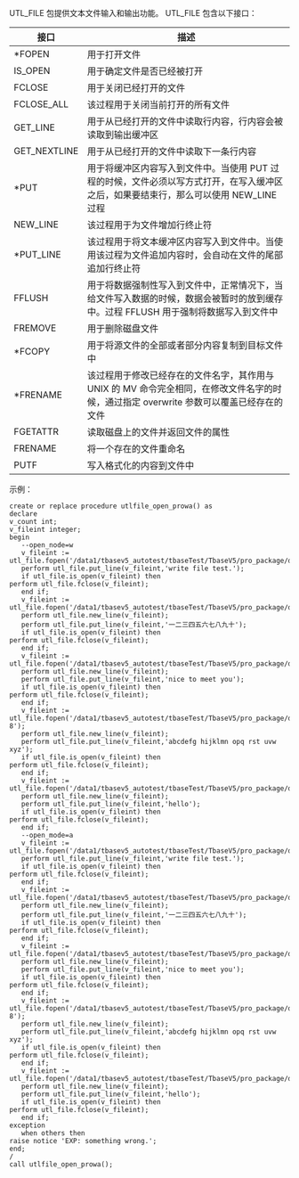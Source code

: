 UTL_FILE 包提供文本文件输入和输出功能。
UTL_FILE 包含以下接口：

| 接口         | 描述                                                         |
| ------------ | ------------------------------------------------------------ |
| \*FOPEN       | 用于打开文件                                                 |
| IS_OPEN      | 用于确定文件是否已经被打开                                   |
| FCLOSE       | 用于关闭已经打开的文件                                       |
| FCLOSE_ALL   | 该过程用于关闭当前打开的所有文件                             |
| GET_LINE     | 用于从已经打开的文件中读取行内容，行内容会被读取到输出缓冲区 |
| GET_NEXTLINE | 用于从已经打开的文件中读取下一条行内容                       |
| \*PUT         | 用于将缓冲区内容写入到文件中。当使用 PUT 过程的时候，文件必须以写方式打开，在写入缓冲区之后，如果要结束行，那么可以使用 NEW_LINE 过程 |
| NEW_LINE     | 该过程用于为文件增加行终止符                                 |
| \*PUT_LINE    | 该过程用于将文本缓冲区内容写入到文件中。当使用该过程为文件追加内容时，会自动在文件的尾部追加行终止符  |
| FFLUSH       | 用于将数据强制性写入到文件中，正常情况下，当给文件写入数据的时候，数据会被暂时的放到缓存中。过程 FFLUSH 用于强制将数据写入到文件中  |
| FREMOVE      | 用于删除磁盘文件                                             |
| \*FCOPY       | 用于将源文件的全部或者部分内容复制到目标文件中              |
| \*FRENAME     | 该过程用于修改已经存在的文件名字，其作用与 UNIX 的 MV 命令完全相同，在修改文件名字的时候，通过指定 overwrite 参数可以覆盖已经存在的文件 |
| FGETATTR     | 读取磁盘上的文件并返回文件的属性                             |
| FRENAME      | 将一个存在的文件重命名                                       |
| PUTF         | 写入格式化的内容到文件中                                     |

示例：
```
create or replace procedure utlfile_open_prowa() as
declare
v_count int;
v_fileint integer;
begin
   --open_node=w
   v_fileint := utl_file.fopen('/data1/tbasev5_autotest/tbaseTest/TbaseV5/pro_package/data/utl_file_dir','file_w.txt','w');
   perform utl_file.put_line(v_fileint,'write file test.');
   if utl_file.is_open(v_fileint) then
perform utl_file.fclose(v_fileint);
   end if;
   v_fileint := utl_file.fopen('/data1/tbasev5_autotest/tbaseTest/TbaseV5/pro_package/data/utl_file_dir','file_w.txt','w',50);
   perform utl_file.new_line(v_fileint);
   perform utl_file.put_line(v_fileint,'一二三四五六七八九十');
   if utl_file.is_open(v_fileint) then
perform utl_file.fclose(v_fileint);
   end if;
   v_fileint := utl_file.fopen('/data1/tbasev5_autotest/tbaseTest/TbaseV5/pro_package/data/utl_file_dir','file_w.txt','w',18,'SQL_ASCII');
   perform utl_file.new_line(v_fileint);
   perform utl_file.put_line(v_fileint,'nice to meet you');
   if utl_file.is_open(v_fileint) then
perform utl_file.fclose(v_fileint);
   end if;
   v_fileint := utl_file.fopen('/data1/tbasev5_autotest/tbaseTest/TbaseV5/pro_package/data/utl_file_dir','file_w.txt','w',31,'UTF-8');
   perform utl_file.new_line(v_fileint);
   perform utl_file.put_line(v_fileint,'abcdefg hijklmn opq rst uvw xyz');
   if utl_file.is_open(v_fileint) then
perform utl_file.fclose(v_fileint);
   end if;
   v_fileint := utl_file.fopen('/data1/tbasev5_autotest/tbaseTest/TbaseV5/pro_package/data/utl_file_dir','file_w.txt','w',88,'GBK');
   perform utl_file.new_line(v_fileint);
   perform utl_file.put_line(v_fileint,'hello');
   if utl_file.is_open(v_fileint) then
perform utl_file.fclose(v_fileint);
   end if;
   --open_mode=a
   v_fileint := utl_file.fopen('/data1/tbasev5_autotest/tbaseTest/TbaseV5/pro_package/data/utl_file_dir','file_w.txt','a');
   perform utl_file.put_line(v_fileint,'write file test.');
   if utl_file.is_open(v_fileint) then
perform utl_file.fclose(v_fileint);
   end if;
   v_fileint := utl_file.fopen('/data1/tbasev5_autotest/tbaseTest/TbaseV5/pro_package/data/utl_file_dir','file_w.txt','a',50);
   perform utl_file.new_line(v_fileint);
   perform utl_file.put_line(v_fileint,'一二三四五六七八九十');
   if utl_file.is_open(v_fileint) then
perform utl_file.fclose(v_fileint);
   end if;
   v_fileint := utl_file.fopen('/data1/tbasev5_autotest/tbaseTest/TbaseV5/pro_package/data/utl_file_dir','file_w.txt','a',18,'SQL_ASCII');
   perform utl_file.new_line(v_fileint);
   perform utl_file.put_line(v_fileint,'nice to meet you');
   if utl_file.is_open(v_fileint) then
perform utl_file.fclose(v_fileint);
   end if;
   v_fileint := utl_file.fopen('/data1/tbasev5_autotest/tbaseTest/TbaseV5/pro_package/data/utl_file_dir','file_w.txt','a',31,'UTF-8');
   perform utl_file.new_line(v_fileint);
   perform utl_file.put_line(v_fileint,'abcdefg hijklmn opq rst uvw xyz');
   if utl_file.is_open(v_fileint) then
perform utl_file.fclose(v_fileint);
   end if;
   v_fileint := utl_file.fopen('/data1/tbasev5_autotest/tbaseTest/TbaseV5/pro_package/data/utl_file_dir','file_w.txt','a',88,'GBK');
   perform utl_file.new_line(v_fileint);
   perform utl_file.put_line(v_fileint,'hello');
   if utl_file.is_open(v_fileint) then
perform utl_file.fclose(v_fileint);
   end if;
exception
   when others then
raise notice 'EXP: something wrong.';
end;
/
call utlfile_open_prowa();
```
   
